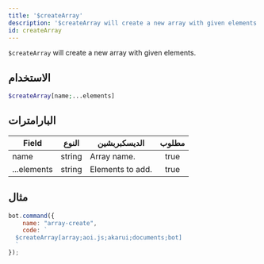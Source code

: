 ```yaml
---
title: '$createArray'
description: '$createArray will create a new array with given elements.'
id: createArray
---
```


`$createArray` will create a new array with given elements.

## الاستخدام

```php
$createArray[name;...elements]
```

## البارامترات

| Field       | النوع  | الديسكبربشين     | مطلوب |
| ----------- | ------ | ---------------- |:-----:|
| name        | string | Array name.      | true  |
| ...elements | string | Elements to add. | true  |

## مثال

```javascript
bot.command({
    name: "array-create",
    code: `
  $createArray[array;aoi.js;akarui;documents;bot]
  `
});
```